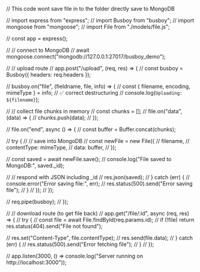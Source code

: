 // This code wont save file in to the folder directly save to MongoDB

// import express from "express";
// import Busboy from "busboy";
// import mongoose from "mongoose";
// import File from "./models/file.js";

// const app = express();

// // connect to MongoDB
// await mongoose.connect("mongodb://127.0.0.1:27017/busboy_demo");

// // upload route
// app.post("/upload", (req, res) => {
//   const busboy = Busboy({ headers: req.headers });

//   busboy.on("file", (fieldname, file, info) => {
//     const { filename, encoding, mimeType } = info; // ✅ correct destructuring
//     console.log(`Uploading: ${filename}`);

//     // collect file chunks in memory
//     const chunks = [];
//     file.on("data", (data) => {
//       chunks.push(data);
//     });

//     file.on("end", async () => {
//       const buffer = Buffer.concat(chunks);

//       try {
//         // save into MongoDB
//         const newFile = new File({
//           filename,
//           contentType: mimeType,
//           data: buffer,
//         });

//         const saved = await newFile.save();
//         console.log("File saved to MongoDB:", saved._id);

//         // respond with JSON including _id
//         res.json(saved);
//       } catch (err) {
//         console.error("Error saving file:", err);
//         res.status(500).send("Error saving file");
//       }
//     });
//   });

//   req.pipe(busboy);
// });

// // download route (to get file back)
// app.get("/file/:id", async (req, res) => {
//   try {
//     const file = await File.findById(req.params.id);
//     if (!file) return res.status(404).send("File not found");

//     res.set("Content-Type", file.contentType);
//     res.send(file.data);
//   } catch (err) {
//     res.status(500).send("Error fetching file");
//   }
// });

// app.listen(3000, () => console.log("Server running on http://localhost:3000"));

